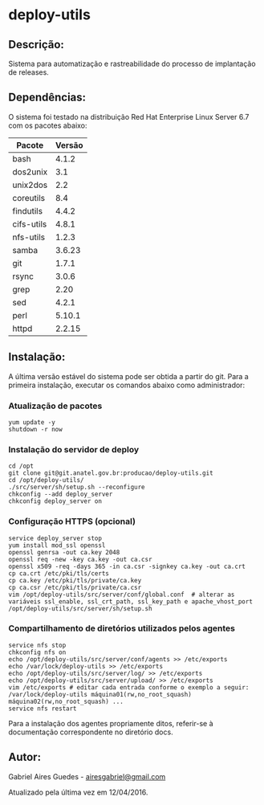 # deploy-utils

## Descrição:

Sistema para automatização e rastreabilidade do processo de implantação de releases.

## Dependências:

O sistema foi testado na distribuição Red Hat Enterprise Linux Server 6.7 com os pacotes abaixo:

**Pacote**|**Versão**
----------|----------
bash      |     4.1.2
dos2unix  |       3.1
unix2dos  |       2.2
coreutils |       8.4
findutils |     4.4.2
cifs-utils|     4.8.1
nfs-utils |     1.2.3
samba     |    3.6.23
git       |     1.7.1
rsync     |     3.0.6
grep      |      2.20
sed       |     4.2.1
perl      |    5.10.1
httpd     |    2.2.15

## Instalação:

A última versão estável do sistema pode ser obtida a partir do git. Para a primeira instalação, executar os comandos abaixo como administrador:

### Atualização de pacotes
```
yum update -y
shutdown -r now
```

### Instalação do servidor de deploy
```
cd /opt
git clone git@git.anatel.gov.br:producao/deploy-utils.git
cd /opt/deploy-utils/
./src/server/sh/setup.sh --reconfigure
chkconfig --add deploy_server
chkconfig deploy_server on
```

### Configuração HTTPS (opcional)
```
service deploy_server stop
yum install mod_ssl openssl
openssl genrsa -out ca.key 2048
openssl req -new -key ca.key -out ca.csr
openssl x509 -req -days 365 -in ca.csr -signkey ca.key -out ca.crt
cp ca.crt /etc/pki/tls/certs
cp ca.key /etc/pki/tls/private/ca.key
cp ca.csr /etc/pki/tls/private/ca.csr
vim /opt/deploy-utils/src/server/conf/global.conf  # alterar as variáveis ssl_enable, ssl_crt_path, ssl_key_path e apache_vhost_port
/opt/deploy-utils/src/server/sh/setup.sh
```

### Compartilhamento de diretórios utilizados pelos agentes
```
service nfs stop
chkconfig nfs on
echo /opt/deploy-utils/src/server/conf/agents >> /etc/exports
echo /var/lock/deploy-utils >> /etc/exports
echo /opt/deploy-utils/src/server/log/ >> /etc/exports
echo /opt/deploy-utils/src/server/upload/ >> /etc/exports
vim /etc/exports # editar cada entrada conforme o exemplo a seguir: /var/lock/deploy-utils máquina01(rw,no_root_squash) máquina02(rw,no_root_squash) ...
service nfs restart
```

Para a instalação dos agentes propriamente ditos, referir-se à documentação correspondente no diretório docs.

## Autor:

Gabriel Aires Guedes - airesgabriel@gmail.com

Atualizado pela última vez em 12/04/2016.
